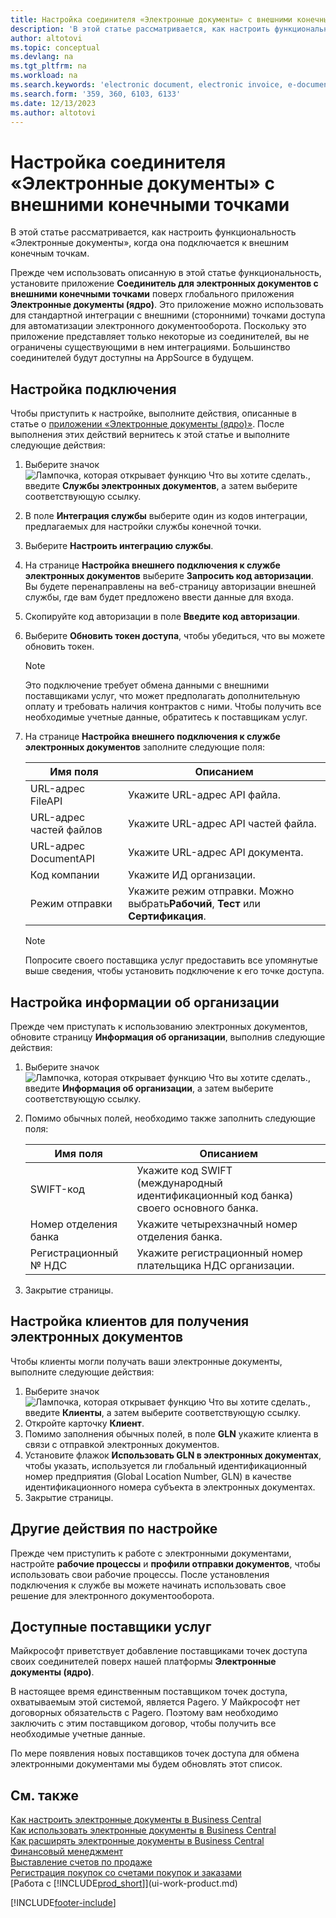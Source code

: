 ```yaml
---
title: Настройка соединителя «Электронные документы» с внешними конечными точками
description: 'В этой статье рассматривается, как настроить функциональность «Электронные документы», когда она подключается к внешним конечным точкам.'
author: altotovi
ms.topic: conceptual
ms.devlang: na
ms.tgt_pltfrm: na
ms.workload: na
ms.search.keywords: 'electronic document, electronic invoice, e-document, e-invoice, access-point, endpoint'
ms.search.form: '359, 360, 6103, 6133'
ms.date: 12/13/2023
ms.author: altotovi
---
```


# Настройка соединителя «Электронные документы» с внешними конечными точками

В этой статье рассматривается, как настроить функциональность «Электронные документы», когда она подключается к внешним конечным точкам.

Прежде чем использовать описанную в этой статье функциональность, установите приложение **Соединитель для электронных документов с внешними конечными точками** поверх глобального приложения **Электронные документы (ядро)**. Это приложение можно использовать для стандартной интеграции с внешними (сторонними) точками доступа для автоматизации электронного документооборота. Поскольку это приложение представляет только некоторые из соединителей, вы не ограничены существующими в нем интеграциями. Большинство соединителей будут доступны на AppSource в будущем.

## Настройка подключения

Чтобы приступить к настройке, выполните действия, описанные в статье о [приложении «Электронные документы (ядро)»](finance-how-setup-edocuments.md). После выполнения этих действий вернитесь к этой статье и выполните следующие действия:

1. Выберите значок ![Лампочка, которая открывает функцию Что вы хотите сделать.](media/ui-search/search_small.png "Что вы хотите сделать"), введите **Службы электронных документов**, а затем выберите соответствующую ссылку.
2. В поле **Интеграция службы** выберите один из кодов интеграции, предлагаемых для настройки службы конечной точки.
3. Выберите **Настроить интеграцию службы**.
4. На странице **Настройка внешнего подключения к службе электронных документов** выберите **Запросить код авторизации**. Вы будете перенаправлены на веб-страницу авторизации внешней службы, где вам будет предложено ввести данные для входа.
5. Скопируйте код авторизации в поле **Введите код авторизации**.
6. Выберите **Обновить токен доступа**, чтобы убедиться, что вы можете обновить токен.

    > [!NOTE]
    > Это подключение требует обмена данными с внешними поставщиками услуг, что может предполагать дополнительную оплату и требовать наличия контрактов с ними. Чтобы получить все необходимые учетные данные, обратитесь к поставщикам услуг.

7. На странице **Настройка внешнего подключения к службе электронных документов** заполните следующие поля:

    | Имя поля | Описанием |
    |---|---|
    | URL-адрес FileAPI | Укажите URL-адрес API файла. |
    | URL-адрес частей файлов | Укажите URL-адрес API частей файла. |
    | URL-адрес DocumentAPI | Укажите URL-адрес API документа. |
    | Код компании | Укажите ИД организации. |
    | Режим отправки | Укажите режим отправки. Можно выбрать**Рабочий**, **Тест** или **Сертификация**. |

    > [!NOTE]
    > Попросите своего поставщика услуг предоставить все упомянутые выше сведения, чтобы установить подключение к его точке доступа.

## Настройка информации об организации

Прежде чем приступать к использованию электронных документов, обновите страницу **Информация об организации**, выполнив следующие действия:

1. Выберите значок ![Лампочка, которая открывает функцию Что вы хотите сделать.](media/ui-search/search_small.png "Что вы хотите сделать"), введите **Информация об организации**, а затем выберите соответствующую ссылку.
2. Помимо обычных полей, необходимо также заполнить следующие поля:

    | Имя поля | Описанием |
    |---|---|
    | SWIFT-код | Укажите код SWIFT (международный идентификационный код банка) своего основного банка. |
    | Номер отделения банка | Укажите четырехзначный номер отделения банка. |
    | Регистрационный № НДС | Укажите регистрационный номер плательщика НДС организации. |

3. Закрытие страницы.

## Настройка клиентов для получения электронных документов

Чтобы клиенты могли получать ваши электронные документы, выполните следующие действия:

1. Выберите значок ![Лампочка, которая открывает функцию Что вы хотите сделать.](media/ui-search/search_small.png "Что вы хотите сделать"), введите **Клиенты**, а затем выберите соответствующую ссылку.
2. Откройте карточку **Клиент**.
3. Помимо заполнения обычных полей, в поле **GLN** укажите клиента в связи с отправкой электронных документов.
4. Установите флажок **Использовать GLN в электронных документах**, чтобы указать, используется ли глобальный идентификационный номер предприятия (Global Location Number, GLN) в качестве идентификационного номера субъекта в электронных документах.
5. Закрытие страницы.

## Другие действия по настройке

Прежде чем приступить к работе с электронными документами, настройте **рабочие процессы** и **профили отправки документов**, чтобы использовать свои рабочие процессы. После установления подключения к службе вы можете начинать использовать свое решение для электронного документооборота.

## Доступные поставщики услуг

Майкрософт приветствует добавление поставщиками точек доступа своих соединителей поверх нашей платформы **Электронные документы (ядро)**.

В настоящее время единственным поставщиком точек доступа, охватываемым этой системой, является Pagero. У Майкрософт нет договорных обязательств с Pagero. Поэтому вам необходимо заключить с этим поставщиком договор, чтобы получить все необходимые учетные данные.

По мере появления новых поставщиков точек доступа для обмена электронными документами мы будем обновлять этот список.

## См. также

[Как настроить электронные документы в Business Central](finance-how-setup-edocuments.md)  
[Как использовать электронные документы в Business Central](finance-how-use-edocuments.md)  
[Как расширять электронные документы в Business Central](/dynamics365/business-central/dev-itpro/developer/devenv-extend-edocuments)  
[Финансовый менеджмент](finance.md)  
[Выставление счетов по продаже](sales-how-invoice-sales.md)  
[Регистрация покупок со счетами покупок и заказами](purchasing-how-record-purchases.md)  
[Работа с [!INCLUDE[prod_short](includes/prod_short.md)]](ui-work-product.md)

[!INCLUDE[footer-include](includes/footer-banner.md)]
